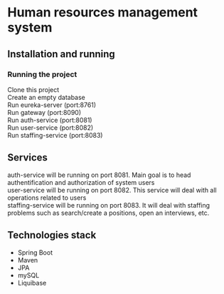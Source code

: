 # Human resources management system

## Installation and running

### Running the project

Clone this project<br/>
Create an empty database<br/>
Run eureka-server (port:8761)<br/>
Run gateway (port:8090)<br/>
Run auth-service (port:8081)<br/>
Run user-service (port:8082)<br/>
Run staffing-service (port:8083)<br/>

## Services

auth-service will be running on port 8081. Main goal is to head authentification and authorization of system users<br/>
user-service will be running on port 8082. This service will deal with all operations related to users<br/>
staffing-service will be running on port 8083. It will deal with staffing problems such as search/create a positions, open an interviews, etc.<br/>

## Technologies stack

* Spring Boot
* Maven
* JPA
* mySQL
* Liquibase
